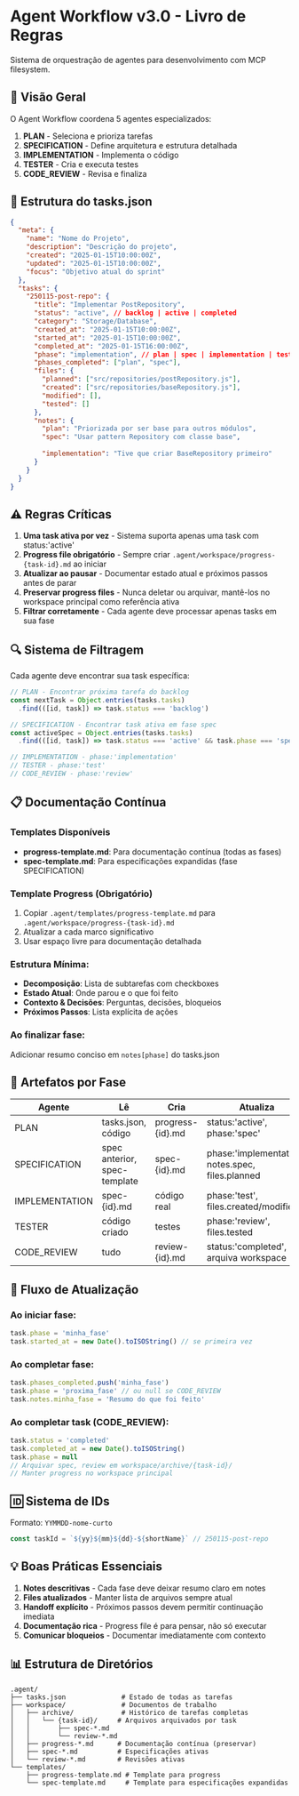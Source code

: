 # Agent Workflow v3.0 - Livro de Regras

Sistema de orquestração de agentes para desenvolvimento com MCP filesystem.

## 🎯 Visão Geral

O Agent Workflow coordena 5 agentes especializados:
1. **PLAN** - Seleciona e prioriza tarefas
2. **SPECIFICATION** - Define arquitetura e estrutura detalhada
3. **IMPLEMENTATION** - Implementa o código
4. **TESTER** - Cria e executa testes
5. **CODE_REVIEW** - Revisa e finaliza

## 📄 Estrutura do tasks.json

```json
{
  "meta": {
    "name": "Nome do Projeto",
    "description": "Descrição do projeto",
    "created": "2025-01-15T10:00:00Z",
    "updated": "2025-01-15T10:00:00Z",
    "focus": "Objetivo atual do sprint"
  },
  "tasks": {
    "250115-post-repo": {
      "title": "Implementar PostRepository",
      "status": "active", // backlog | active | completed
      "category": "Storage/Database",
      "created_at": "2025-01-15T10:00:00Z",
      "started_at": "2025-01-15T10:00:00Z",
      "completed_at": "2025-01-15T16:00:00Z",
      "phase": "implementation", // plan | spec | implementation | test | review
      "phases_completed": ["plan", "spec"],
      "files": {
        "planned": ["src/repositories/postRepository.js"],
        "created": ["src/repositories/baseRepository.js"],
        "modified": [],
        "tested": []
      },
      "notes": {
        "plan": "Priorizada por ser base para outros módulos",
        "spec": "Usar pattern Repository com classe base",
        
        "implementation": "Tive que criar BaseRepository primeiro"
      }
    }
  }
}
```

## ⚠️ Regras Críticas

1. **Uma task ativa por vez** - Sistema suporta apenas uma task com status:'active'
2. **Progress file obrigatório** - Sempre criar `.agent/workspace/progress-{task-id}.md` ao iniciar
3. **Atualizar ao pausar** - Documentar estado atual e próximos passos antes de parar
4. **Preservar progress files** - Nunca deletar ou arquivar, mantê-los no workspace principal como referência ativa
5. **Filtrar corretamente** - Cada agente deve processar apenas tasks em sua fase

## 🔍 Sistema de Filtragem

Cada agente deve encontrar sua task específica:

```javascript
// PLAN - Encontrar próxima tarefa do backlog
const nextTask = Object.entries(tasks.tasks)
  .find(([id, task]) => task.status === 'backlog')

// SPECIFICATION - Encontrar task ativa em fase spec
const activeSpec = Object.entries(tasks.tasks)
  .find(([id, task]) => task.status === 'active' && task.phase === 'spec')

// IMPLEMENTATION - phase:'implementation'
// TESTER - phase:'test'
// CODE_REVIEW - phase:'review'
```

## 📋 Documentação Contínua

### Templates Disponíveis

- **progress-template.md**: Para documentação contínua (todas as fases)
- **spec-template.md**: Para especificações expandidas (fase SPECIFICATION)

### Template Progress (Obrigatório)

1. Copiar `.agent/templates/progress-template.md` para `.agent/workspace/progress-{task-id}.md`
2. Atualizar a cada marco significativo
3. Usar espaço livre para documentação detalhada

### Estrutura Mínima:
- **Decomposição**: Lista de subtarefas com checkboxes
- **Estado Atual**: Onde parou e o que foi feito
- **Contexto & Decisões**: Perguntas, decisões, bloqueios
- **Próximos Passos**: Lista explícita de ações

### Ao finalizar fase:
Adicionar resumo conciso em `notes[phase]` do tasks.json

## 📁 Artefatos por Fase

| Agente | Lê | Cria | Atualiza |
|--------|-----|------|----------|
| PLAN | tasks.json, código | progress-{id}.md | status:'active', phase:'spec' |
| SPECIFICATION | spec anterior, spec-template | spec-{id}.md | phase:'implementation', notes.spec, files.planned |
| IMPLEMENTATION | spec-{id}.md | código real | phase:'test', files.created/modified |
| TESTER | código criado | testes | phase:'review', files.tested |
| CODE_REVIEW | tudo | review-{id}.md | status:'completed', arquiva workspace |

## 🔄 Fluxo de Atualização

### Ao iniciar fase:
```javascript
task.phase = 'minha_fase'
task.started_at = new Date().toISOString() // se primeira vez
```

### Ao completar fase:
```javascript
task.phases_completed.push('minha_fase')
task.phase = 'proxima_fase' // ou null se CODE_REVIEW
task.notes.minha_fase = 'Resumo do que foi feito'
```

### Ao completar task (CODE_REVIEW):
```javascript
task.status = 'completed'
task.completed_at = new Date().toISOString()
task.phase = null
// Arquivar spec, review em workspace/archive/{task-id}/
// Manter progress no workspace principal
```

## 🆔 Sistema de IDs

Formato: `YYMMDD-nome-curto`

```javascript
const taskId = `${yy}${mm}${dd}-${shortName}` // 250115-post-repo
```

## 💡 Boas Práticas Essenciais

1. **Notes descritivas** - Cada fase deve deixar resumo claro em notes
2. **Files atualizados** - Manter lista de arquivos sempre atual
3. **Handoff explícito** - Próximos passos devem permitir continuação imediata
4. **Documentação rica** - Progress file é para pensar, não só executar
5. **Comunicar bloqueios** - Documentar imediatamente com contexto

## 📊 Estrutura de Diretórios

```
.agent/
├── tasks.json              # Estado de todas as tarefas
├── workspace/              # Documentos de trabalho
│   ├── archive/            # Histórico de tarefas completas
│   │   └── {task-id}/     # Arquivos arquivados por task
│   │       ├── spec-*.md
│   │       └── review-*.md
│   ├── progress-*.md      # Documentação contínua (preservar)
│   ├── spec-*.md          # Especificações ativas
│   └── review-*.md        # Revisões ativas
└── templates/
    ├── progress-template.md # Template para progress
    └── spec-template.md     # Template para especificações expandidas
```